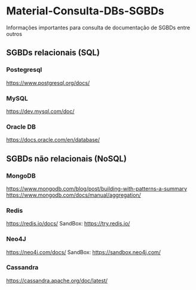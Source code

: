 # Material-Consulta-DBs-SGBDs
Informações importantes para consulta de documentação de SGBDs entre outros

## SGBDs relacionais (SQL)

### Postegresql

https://www.postgresql.org/docs/

### MySQL

https://dev.mysql.com/doc/

### Oracle DB

https://docs.oracle.com/en/database/


## SGBDs não relacionais (NoSQL)

### MongoDB

https://www.mongodb.com/blog/post/building-with-patterns-a-summary
https://www.mongodb.com/docs/manual/aggregation/

### Redis

https://redis.io/docs/
SandBox: https://try.redis.io/

### Neo4J

https://neo4j.com/docs/
SandBox: https://sandbox.neo4j.com/

### Cassandra

https://cassandra.apache.org/doc/latest/
